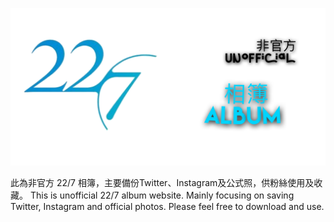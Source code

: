 ![227Main](Img/227Main.png)

此為非官方 22/7 相簿，主要備份Twitter、Instagram及公式照，供粉絲使用及收藏。
This is unofficial 22/7 album website. Mainly focusing on saving Twitter, Instagram and official photos.
Please feel free to download and use.
